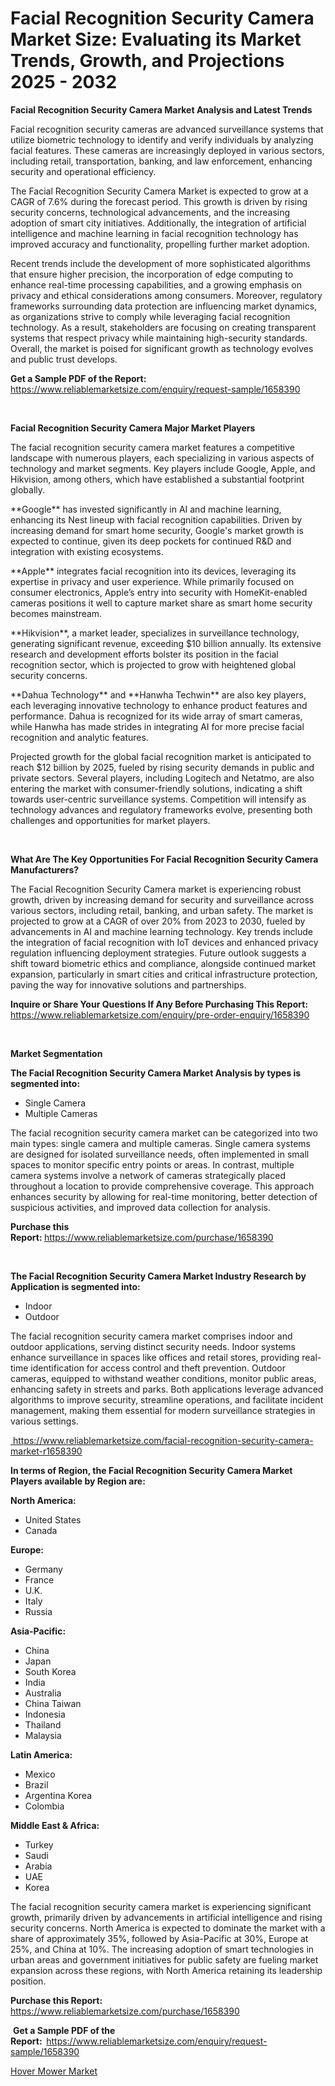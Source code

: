 <p><h1>Facial Recognition Security Camera Market Size: Evaluating its Market Trends, Growth, and Projections 2025 - 2032</h1></p><p><strong>Facial Recognition Security Camera Market Analysis and Latest Trends</strong></p>
<p><p>Facial recognition security cameras are advanced surveillance systems that utilize biometric technology to identify and verify individuals by analyzing facial features. These cameras are increasingly deployed in various sectors, including retail, transportation, banking, and law enforcement, enhancing security and operational efficiency.</p><p>The Facial Recognition Security Camera Market is expected to grow at a CAGR of 7.6% during the forecast period. This growth is driven by rising security concerns, technological advancements, and the increasing adoption of smart city initiatives. Additionally, the integration of artificial intelligence and machine learning in facial recognition technology has improved accuracy and functionality, propelling further market adoption.</p><p>Recent trends include the development of more sophisticated algorithms that ensure higher precision, the incorporation of edge computing to enhance real-time processing capabilities, and a growing emphasis on privacy and ethical considerations among consumers. Moreover, regulatory frameworks surrounding data protection are influencing market dynamics, as organizations strive to comply while leveraging facial recognition technology. As a result, stakeholders are focusing on creating transparent systems that respect privacy while maintaining high-security standards. Overall, the market is poised for significant growth as technology evolves and public trust develops.</p></p>
<p><strong>Get a Sample PDF of the Report:&nbsp;</strong> <a href="https://www.reliablemarketsize.com/enquiry/request-sample/1658390?utm_campaign=2316&utm_medium=2&utm_source=Github&utm_content=ia&utm_term=08042025&utm_id=facial-recognition-security-camera">https://www.reliablemarketsize.com/enquiry/request-sample/1658390</a></p>
<p>&nbsp;</p>
<p><strong>Facial Recognition Security Camera Major Market Players</strong></p>
<p><p>The facial recognition security camera market features a competitive landscape with numerous players, each specializing in various aspects of technology and market segments. Key players include Google, Apple, and Hikvision, among others, which have established a substantial footprint globally.</p><p>**Google** has invested significantly in AI and machine learning, enhancing its Nest lineup with facial recognition capabilities. Driven by increasing demand for smart home security, Google's market growth is expected to continue, given its deep pockets for continued R&D and integration with existing ecosystems.</p><p>**Apple** integrates facial recognition into its devices, leveraging its expertise in privacy and user experience. While primarily focused on consumer electronics, Apple’s entry into security with HomeKit-enabled cameras positions it well to capture market share as smart home security becomes mainstream.</p><p>**Hikvision**, a market leader, specializes in surveillance technology, generating significant revenue, exceeding $10 billion annually. Its extensive research and development efforts bolster its position in the facial recognition sector, which is projected to grow with heightened global security concerns.</p><p>**Dahua Technology** and **Hanwha Techwin** are also key players, each leveraging innovative technology to enhance product features and performance. Dahua is recognized for its wide array of smart cameras, while Hanwha has made strides in integrating AI for more precise facial recognition and analytic features.</p><p>Projected growth for the global facial recognition market is anticipated to reach $12 billion by 2025, fueled by rising security demands in public and private sectors. Several players, including Logitech and Netatmo, are also entering the market with consumer-friendly solutions, indicating a shift towards user-centric surveillance systems. Competition will intensify as technology advances and regulatory frameworks evolve, presenting both challenges and opportunities for market players.</p></p>
<p>&nbsp;</p>
<p><strong>What Are The Key Opportunities For Facial Recognition Security Camera Manufacturers?</strong></p>
<p><p>The Facial Recognition Security Camera market is experiencing robust growth, driven by increasing demand for security and surveillance across various sectors, including retail, banking, and urban safety. The market is projected to grow at a CAGR of over 20% from 2023 to 2030, fueled by advancements in AI and machine learning technology. Key trends include the integration of facial recognition with IoT devices and enhanced privacy regulation influencing deployment strategies. Future outlook suggests a shift toward biometric ethics and compliance, alongside continued market expansion, particularly in smart cities and critical infrastructure protection, paving the way for innovative solutions and partnerships.</p></p>
<p><strong>Inquire or Share Your Questions If Any Before Purchasing This Report:</strong> <a href="https://www.reliablemarketsize.com/enquiry/pre-order-enquiry/1658390?utm_campaign=2316&utm_medium=2&utm_source=Github&utm_content=ia&utm_term=08042025&utm_id=facial-recognition-security-camera">https://www.reliablemarketsize.com/enquiry/pre-order-enquiry/1658390</a></p>
<p>&nbsp;</p>
<p><strong>Market Segmentation</strong></p>
<p><strong>The Facial Recognition Security Camera Market Analysis by types is segmented into:</strong></p>
<p><ul><li>Single Camera</li><li>Multiple Cameras</li></ul></p>
<p><p>The facial recognition security camera market can be categorized into two main types: single camera and multiple cameras. Single camera systems are designed for isolated surveillance needs, often implemented in small spaces to monitor specific entry points or areas. In contrast, multiple camera systems involve a network of cameras strategically placed throughout a location to provide comprehensive coverage. This approach enhances security by allowing for real-time monitoring, better detection of suspicious activities, and improved data collection for analysis.</p></p>
<p><strong>Purchase this Report:&nbsp;</strong><a href="https://www.reliablemarketsize.com/purchase/1658390?utm_campaign=2316&utm_medium=2&utm_source=Github&utm_content=ia&utm_term=08042025&utm_id=facial-recognition-security-camera">https://www.reliablemarketsize.com/purchase/1658390</a></p>
<p>&nbsp;</p>
<p><strong>The Facial Recognition Security Camera Market Industry Research by Application is segmented into:</strong></p>
<p><ul><li>Indoor</li><li>Outdoor</li></ul></p>
<p><p>The facial recognition security camera market comprises indoor and outdoor applications, serving distinct security needs. Indoor systems enhance surveillance in spaces like offices and retail stores, providing real-time identification for access control and theft prevention. Outdoor cameras, equipped to withstand weather conditions, monitor public areas, enhancing safety in streets and parks. Both applications leverage advanced algorithms to improve security, streamline operations, and facilitate incident management, making them essential for modern surveillance strategies in various settings.</p></p>
<p><a href="https://www.reliablemarketsize.com/facial-recognition-security-camera-market-r1658390?utm_campaign=2316&utm_medium=2&utm_source=Github&utm_content=ia&utm_term=08042025&utm_id=facial-recognition-security-camera">&nbsp;https://www.reliablemarketsize.com/facial-recognition-security-camera-market-r1658390</a></p>
<p><strong>In terms of Region, the Facial Recognition Security Camera Market Players available by Region are:</strong></p>
<p>
    <p> <strong> North America: </strong>
        <ul>
            <li>United States</li>
            <li>Canada</li>
        </ul>
        </p> 
    <p> <strong> Europe: </strong>
        <ul>
            <li>Germany</li>
            <li>France</li>
            <li>U.K.</li>
            <li>Italy</li>
            <li>Russia</li>
        </ul>
        </p> 
    <p> <strong> Asia-Pacific: </strong>
        <ul>
            <li>China</li>
            <li>Japan</li>
            <li>South Korea</li>
            <li>India</li>
            <li>Australia</li>
            <li>China Taiwan</li>
            <li>Indonesia</li>
            <li>Thailand</li>
            <li>Malaysia</li>
        </ul>
        </p> 
    <p> <strong> Latin America: </strong>
        <ul>
            <li>Mexico</li>
            <li>Brazil</li>
            <li>Argentina Korea</li>
            <li>Colombia</li>
        </ul>
        </p> 
    <p> <strong> Middle East & Africa: </strong>
        <ul>
            <li>Turkey</li>
            <li>Saudi</li>
            <li>Arabia</li>
            <li>UAE</li>
            <li>Korea</li>
        </ul>
    </p>
    </p>
<p><p>The facial recognition security camera market is experiencing significant growth, primarily driven by advancements in artificial intelligence and rising security concerns. North America is expected to dominate the market with a share of approximately 35%, followed by Asia-Pacific at 30%, Europe at 25%, and China at 10%. The increasing adoption of smart technologies in urban areas and government initiatives for public safety are fueling market expansion across these regions, with North America retaining its leadership position.</p></p>
<p><strong>Purchase this Report: </strong><a href="https://www.reliablemarketsize.com/purchase/1658390?utm_campaign=2316&utm_medium=2&utm_source=Github&utm_content=ia&utm_term=08042025&utm_id=facial-recognition-security-camera">https://www.reliablemarketsize.com/purchase/1658390</a></p>
<p>&nbsp;<strong>Get a Sample PDF of the Report:&nbsp;&nbsp;</strong><a href="https://www.reliablemarketsize.com/enquiry/request-sample/1658390?utm_campaign=2316&utm_medium=2&utm_source=Github&utm_content=ia&utm_term=08042025&utm_id=facial-recognition-security-camera">https://www.reliablemarketsize.com/enquiry/request-sample/1658390</a></p>
<p><strong></strong></p>
<p><p><a href="https://github.com/gerdabatiskzv9/Market-Research-Report-List-1/blob/main/hover-mower-market.md?utm_campaign=2316&utm_medium=2&utm_source=Github&utm_content=ia&utm_term=08042025&utm_id=facial-recognition-security-camera">Hover Mower Market</a></p></p>